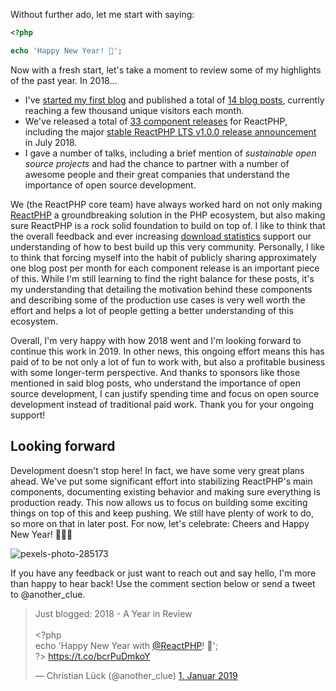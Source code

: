 Without further ado, let me start with saying:

```php
<?php

echo 'Happy New Year! 🎉';
```

Now with a fresh start, let's take a moment to review some of my highlights of the past year. In 2018…

* I've [started my first blog](https://clue.engineering/2018/hello-world) and published a total of [14 blog posts](https://clue.engineering/#posts), currently reaching a few thousand unique visitors each month.
* We've released a total of [33 component releases](https://reactphp.org/changelog.html#2018) for ReactPHP, including the major [stable ReactPHP LTS v1.0.0 release announcement](https://clue.engineering/2018/announcing-reactphp-lts) in July 2018.
* I gave a number of talks, including a brief mention of *sustainable open source projects* and had the chance to partner with a number of awesome people and their great companies that understand the importance of open source development.

We (the ReactPHP core team) have always worked hard on not only making [ReactPHP](https://reactphp.org/) a groundbreaking solution in the PHP ecosystem, but also making sure ReactPHP is a rock solid foundation to build on top of. I like to think that the overall feedback and ever increasing [download statistics](https://packagist.org/packages/react/stream/stats) support our understanding of how to best build up this very community. Personally, I like to think that forcing myself into the habit of publicly sharing approximately one blog post per month for each component release is an important piece of this. While I'm still learning to find the right balance for these posts, it's my understanding that detailing the motivation behind these components and describing some of the production use cases is very well worth the effort and helps a lot of people getting a better understanding of this ecosystem.

Overall, I'm very happy with how 2018 went and I'm looking forward to continue this work in 2019. In other news, this ongoing effort means this has paid of to be not only a lot of fun to work with, but also a profitable business with some longer-term perspective. And thanks to sponsors like those mentioned in said blog posts, who understand the importance of open source development, I can justify spending time and focus on open source development instead of traditional paid work. Thank you for your ongoing support!

## Looking forward

Development doesn't stop here! In fact, we have some very great plans ahead. We've put some significant effort into stabilizing ReactPHP's main components, documenting existing behavior and making sure everything is production ready. This now allows us to focus on building some exciting things on top of this and keep pushing. We still have plenty of work to do, so more on that in later post. For now, let's celebrate: Cheers and Happy New Year! 🎉🎉🎉

![pexels-photo-285173](https://user-images.githubusercontent.com/776829/50575896-df45d880-0e06-11e9-9813-cd1f3565066c.jpeg)

If you have any feedback or just want to reach out and say hello, I'm more than happy to hear back! Use the comment section below or send a tweet to @another_clue.

<blockquote class="twitter-tweet" data-lang="de"><p lang="en" dir="ltr">Just blogged: 2018 - A Year in Review<br><br>&lt;?php <br>echo &#39;Happy New Year with <a href="https://twitter.com/reactphp?ref_src=twsrc%5Etfw">@ReactPHP</a>! 🎉&#39;;<br>?&gt; <a href="https://t.co/bcrPuDmkoY">https://t.co/bcrPuDmkoY</a></p>&mdash; Christian Lück (@another_clue) <a href="https://twitter.com/another_clue/status/1080194626785603586?ref_src=twsrc%5Etfw">1. Januar 2019</a></blockquote>

